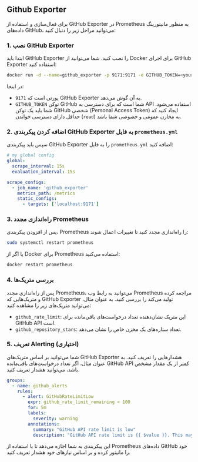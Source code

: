 ## Github Exporter

برای فعال‌سازی و استفاده از GitHub Exporter در Prometheus به منظور مانیتورینگ داده‌های GitHub، می‌توانید مراحل زیر را دنبال کنید:

### 1. نصب GitHub Exporter

ابتدا باید GitHub Exporter را نصب کنید. شما می‌توانید از Docker برای اجرای GitHub Exporter استفاده کنید:

```bash
docker run -d --name=github_exporter -p 9171:9171 -e GITHUB_TOKEN=<your_github_token> pierrecdn/github_exporter
```

در اینجا:
- `9171` پورتی است که GitHub Exporter به آن گوش می‌دهد.
- `GITHUB_TOKEN` توکن GitHub شما است که برای دسترسی به API استفاده می‌شود. شما باید یک توکن GitHub شخصی (Personal Access Token) ایجاد کنید که حداقل دارای دسترسی خواندن (`read`) به مخازن عمومی و خصوصی شما باشد.

### 2. اضافه کردن پیکربندی GitHub Exporter به فایل `prometheus.yml`

سپس باید پیکربندی GitHub Exporter را به فایل `prometheus.yml` اضافه کنید:

```yaml
# my global config
global:
  scrape_interval: 15s
  evaluation_interval: 15s

scrape_configs:
  - job_name: 'github_exporter'
    metrics_path: /metrics
    static_configs:
      - targets: ['localhost:9171']
```

### 3. راه‌اندازی مجدد Prometheus

پس از افزودن پیکربندی، Prometheus را راه‌اندازی مجدد کنید تا تغییرات اعمال شوند:

```bash
sudo systemctl restart prometheus
```

یا اگر از Docker برای Prometheus استفاده می‌کنید:

```bash
docker restart prometheus
```

### 4. بررسی متریک‌ها

پس از راه‌اندازی مجدد Prometheus، می‌توانید به رابط وب Prometheus مراجعه کرده و متریک‌هایی که GitHub Exporter تولید می‌کند را بررسی کنید. به عنوان مثال، می‌توانید متریک‌های زیر را مشاهده کنید:

- `github_rate_limit`: این متریک نشان‌دهنده تعداد درخواست‌های باقی‌مانده برای GitHub API است.
- `github_repository_stars`: تعداد ستاره‌های یک مخزن خاص را نشان می‌دهد.

### 5. تعریف Alerting (اختیاری)

شما می‌توانید بر اساس متریک‌های GitHub Exporter هشدار‌هایی را تعریف کنید. به عنوان مثال، اگر تعداد درخواست‌های باقی‌مانده GitHub API کمتر از یک مقدار مشخص باشد، می‌توانید هشدار تعریف کنید.

```yaml
groups:
  - name: github_alerts
    rules:
      - alert: GitHubRateLimitLow
        expr: github_rate_limit_remaining < 100
        for: 5m
        labels:
          severity: warning
        annotations:
          summary: "GitHub API rate limit is low"
          description: "GitHub API rate limit is {{ $value }}. This may cause issues with fetching data from GitHub."
```

این پیکربندی به شما اجازه می‌دهد تا با استفاده از Prometheus داده‌های GitHub خود را مانیتور کرده و بر اساس نیازهای خود هشدار تعریف کنید.
